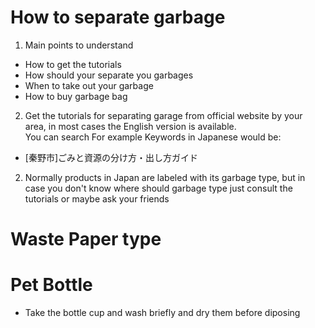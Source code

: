 # How to separate garbage
1. Main points to understand
- How to get the tutorials
- How should your separate you garbages
- When to take out your garbage
- How to buy garbage bag
2. Get the tutorials for separating garage from official website by your area, in most cases the English version is available.  
You can search For example 
Keywords in Japanese would be: 
+ [秦野市]ごみと資源の分け方・出し方ガイド
2. Normally products in Japan are labeled with its garbage type, but in case you don't know where should garbage type just consult the tutorials or maybe ask your friends
# Waste Paper type

# Pet Bottle
- Take the bottle cup and wash briefly and dry them before diposing
